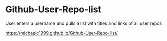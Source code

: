 # Github-User-Repo-list
User enters a username and pulls a list with titles and links of all user repos

https://michaelc1999.github.io/Github-User-Repo-list/
